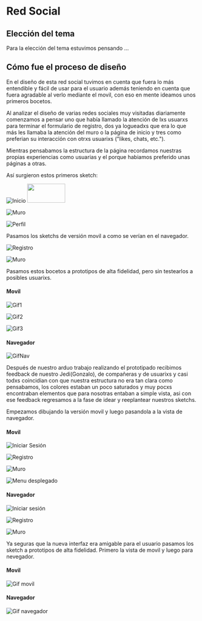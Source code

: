 # Red Social

## Elección del tema

Para la elección del tema estuvimos pensando ...

## Cómo fue el proceso de diseño

En el diseño de esta red social tuvimos en cuenta que fuera lo más entendible y fácil de usar para el usuario además 
teniendo en cuenta que fuera agradable al verlo mediante el movil, con eso en mente ideamos unos primeros bocetos.

Al analizar el diseño de varias redes sociales muy visitadas diariamente comenzamos a pensar uno que había llamado la 
atención de lxs usuarxs para terminar el formulario de registro, dos ya logueadxs que era lo que más les llamaba la 
atención del muro o la página de inicio y tres como preferian su interacción con otrxs usuarixs ("likes, chats, etc.").

Mientras pensabamos la estructura de la página recordamos nuestras propias experiencias como usuarias y el porque habiamos preferido unas páginas a otras.

Así surgieron estos primeros sketch:

![Inicio](/imagenes-readme/prototipo-de-baja-fidelidad-celular-primer-diseño/IMG_20180720_165524.jpg)
<img src="/imagenes-readme/prototipo-de-baja-fidelidad-celular-primer-diseño/IMG_20180720_165524.jp" width="100" height="50">

![Muro](/imagenes-readme/prototipo-de-baja-fidelidad-celular-primer-diseño/Publicaciones.jpeg)

![Perfil](/imagenes-readme/prototipo-de-baja-fidelidad-celular-primer-diseño/Perfil.jpeg)

Pasamos los sketchs de versión movil a como se verían en el navegador.

![Registro](/imagenes-readme/prototipo-de-baja-fidelidad-navegador-primer-diseño/IMG_20180720_165616.jpg)

![Muro](/imagenes-readme/prototipo-de-baja-fidelidad-navegador-primer-diseño/IMG_20180720_165634.jpg)

Pasamos estos bocetos a prototipos de alta fidelidad, pero sin testearlos a posibles usuarixs.

#### Movil

![Gif1](/imagenes-readme/prototipo-de-alta-fidelidad-celular.gif)

![Gif2](/imagenes-readme/prototipo-de-alta-fidelidad-celular2-cambio-de-color-en-inicio-de-sesion.gif)

![Gif3](/imagenes-readme/prototipo-de-alta-fidelidad-celular-modificado-en-grupo.gif)

#### Navegador

![GifNav](/imagenes-readme/prototipo-de-alta-fidelidad-navegador.gif)

Después de nuestro arduo trabajo realizando el prototipado recibimos feedback de nuestro Jedi(Gonzalo), de compañeras y 
de usuarixs y casi todxs coincidian con que nuestra estructura no era tan clara como pensabamos, los colores estaban un 
poco saturados y muy pocxs encontraban elementos que para nosotras entaban a simple vista, asi con ese feedback 
regresamos a la fase de idear y reeplantear nuestros sketchs.

Empezamos dibujando la versión movil y luego pasandola a la vista de navegador.

#### Movil

![Iniciar Sesión](/imagenes-readme/prototipo-de-baja-fidelidad-diseño-final-movil/IMG_20180720_165807.jpg)

![Registro](/imagenes-readme/prototipo-de-baja-fidelidad-diseño-final-movil/IMG_20180720_180751.jpg)

![Muro](/imagenes-readme/prototipo-de-baja-fidelidad-diseño-final-movil/IMG_20180720_165824.jpg)

![Menu desplegado](/imagenes-readme/prototipo-de-baja-fidelidad-diseño-final-movil/IMG_20180720_165830.jpg)

#### Navegador

![Iniciar sesión](/imagenes-readme/prototipo-de-baja-fidelidad-diseño-final-navegador/IMG_20180720_165701.jpg)

![Registro](/imagenes-readme/prototipo-de-baja-fidelidad-diseño-final-navegador/IMG_20180720_165728.jpg)

![Muro](/imagenes-readme/prototipo-de-baja-fidelidad-diseño-final-navegador/IMG_20180720_165753.jpg)

Ya seguras que la nueva interfaz era amigable para el usuario pasamos los sketch a prototipos de alta fidelidad.
Primero la vista de movil y luego para nevegador.

#### Movil

![Gif movil](/imagenes-readme/prototipo-de-alta-fidelidad-celular/Gif-prototipo-de-movil.gif)

#### Navegador

![Gif navegador](/imagenes-readme/prototipo-alta-fidelidad-navegador/Gif-prototipo-de-navegador.gif)